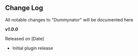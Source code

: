**Change Log**
--------------

All notable changes to "Dummynator" will be documented here


***v1.0.0***

Released on [Date]

 - Initial plugin release
